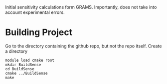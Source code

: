 Initial sensitivity calculations form GRAMS.
Importantly, does not take into account experimental errors.

# Building Project
Go to the directory containing the github repo, but not the repo itself. Create a directory

```
module load cmake root
mkdir BuildSense
cd BuildSense
cmake ../BuildSense
make
```
